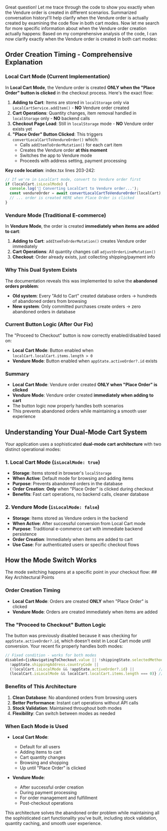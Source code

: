 Great question! Let me trace through the code to show you exactly when the Vendure order is created in different scenarios. Summarized conversation historyI'll help clarify when the Vendure order is actually created by examining the code flow in both cart modes. Now let me search for more specific information about when the Vendure order creation actually happens: Based on my comprehensive analysis of the code, I can now clarify exactly when the Vendure order is created in both cart modes:

## Order Creation Timing - Comprehensive Explanation

### **Local Cart Mode (Current Implementation)**

In **Local Cart Mode**, the Vendure order is created **ONLY when the "Place Order" button is clicked** in the checkout process. Here's the exact flow:

1. **Adding to Cart**: Items are stored in `localStorage` only via `LocalCartService.addItem()` - **NO** Vendure order created
2. **Cart Operations**: Quantity changes, item removal handled in `localStorage` only - **NO** backend calls
3. **Checkout Page Load**: Still in `localStorage` mode - **NO** Vendure order exists yet
4. **"Place Order" Button Clicked**: This triggers `convertLocalCartToVendureOrder()` which:
   - Calls `addItemToOrderMutation()` for each cart item
   - Creates the Vendure order **at this moment**
   - Switches the app to Vendure mode
   - Proceeds with address setting, payment processing

**Key code location**: index.tsx lines 203-242:
```typescript
// If we're in LocalCart mode, convert to Vendure order first
if (localCart.isLocalMode) {
  console.log('🔄 Converting LocalCart to Vendure order...');
  const vendureOrder = await convertLocalCartToVendureOrder(localCart);
  // ... order is created HERE when Place Order is clicked
}
```

### **Vendure Mode (Traditional E-commerce)**

In **Vendure Mode**, the order is created **immediately when items are added to cart**:

1. **Adding to Cart**: `addItemToOrderMutation()` creates Vendure order immediately
2. **Cart Operations**: All quantity changes call `adjustOrderLineMutation()` 
3. **Checkout**: Order already exists, just collecting shipping/payment info

### **Why This Dual System Exists**

The documentation reveals this was implemented to solve the **abandoned orders problem**:

- **Old system**: Every "Add to Cart" created database orders → hundreds of abandoned orders from browsing
- **New system**: Only committed purchases create orders → zero abandoned orders in database

### **Current Button Logic (After Our Fix)**

The "Proceed to Checkout" button is now correctly enabled/disabled based on:

- **Local Cart Mode**: Button enabled when `localCart.localCart.items.length > 0`
- **Vendure Mode**: Button enabled when `appState.activeOrder?.id` exists

### **Summary**

- **Local Cart Mode**: Vendure order created **ONLY when "Place Order" is clicked**
- **Vendure Mode**: Vendure order created **immediately when adding to cart**
- The button logic now properly handles both scenarios
- This prevents abandoned orders while maintaining a smooth user experience






## Understanding Your Dual-Mode Cart System

Your application uses a sophisticated **dual-mode cart architecture** with two distinct operational modes:

### 1. **Local Cart Mode** (`isLocalMode: true`)
- **Storage**: Items stored in browser's `localStorage`
- **When Active**: Default mode for browsing and adding items
- **Purpose**: Prevents abandoned orders in the database
- **Order Creation**: **Only** when "Place Order" is clicked during checkout
- **Benefits**: Fast cart operations, no backend calls, cleaner database

### 2. **Vendure Mode** (`isLocalMode: false`) 
- **Storage**: Items stored as Vendure orders in the backend
- **When Active**: After successful conversion from Local Cart mode
- **Purpose**: Traditional e-commerce cart with immediate backend persistence
- **Order Creation**: Immediately when items are added to cart
- **Use Case**: For authenticated users or specific checkout flows

## How the Mode Switch Works

The mode switching happens at a specific point in your checkout flow: ## Key Architectural Points

### **Order Creation Timing**
- **Local Cart Mode**: Orders are created **ONLY** when "Place Order" is clicked
- **Vendure Mode**: Orders are created immediately when items are added

### **The "Proceed to Checkout" Button Logic**
The button was previously disabled because it was checking for `appState.activeOrder?.id`, which doesn't exist in Local Cart mode until conversion. Your recent fix properly handles both modes:

```typescript
// Fixed condition - works for both modes
disabled={isNavigatingToCheckout.value || !shippingState.selectedMethod || 
  !appState.shippingAddress.countryCode || 
  (!localCart.isLocalMode && !appState.activeOrder?.id) ||           // Vendure mode
  (localCart.isLocalMode && localCart.localCart.items.length === 0)} // Local mode
```

### **Benefits of This Architecture**
1. **Clean Database**: No abandoned orders from browsing users
2. **Better Performance**: Instant cart operations without API calls
3. **Stock Validation**: Maintained throughout both modes
4. **Flexibility**: Can switch between modes as needed

### **When Each Mode is Used**
- **Local Cart Mode**: 
  - Default for all users
  - Adding items to cart
  - Cart quantity changes
  - Browsing and shopping
  - Up until "Place Order" is clicked

- **Vendure Mode**:
  - After successful order creation
  - During payment processing
  - For order management and fulfillment
  - Post-checkout operations

This architecture solves the abandoned order problem while maintaining all the sophisticated cart functionality you've built, including stock validation, quantity caching, and smooth user experience.
